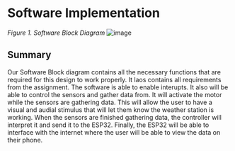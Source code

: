 # Software Implementation

*Figure 1. Software Block Diagram*
![image](https://github.com/Team-310/Team-310.github.io/assets/81040359/25ca7560-2dbe-4f5d-8c50-d3fe7ad4c897)

## Summary ##
Our Software Block diagram contains all the necessary functions that are required for this design to work properly. It laos contains all requirements from the assignment. The software is able to enable interupts. It also will be able to control the sensors and gather data from. It will activate the motor while the sensors are gathering data. This will allow the user to have a visual and audial stimulus that will let them know the weather station is working. When the sensors are finished gathering data, the controller will interpret it and send it to the ESP32. Finally, the ESP32 will be able to interface with the internet where the user will be able to view the data on their phone. 
